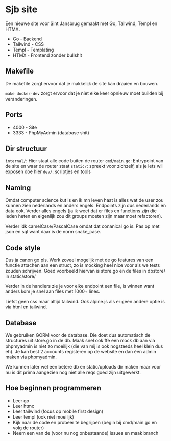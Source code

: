 # Sjb site
Een nieuwe site voor Sint Jansbrug gemaakt met Go, Tailwind, Templ en HTMX.

* Go - Backend
* Tailwind - CSS
* Templ - Templating
* HTMX - Frontend zonder bullshit


## Makefile
De makefile zorgt ervoor dat je makkelijk de site kan draaien en bouwen. 

`make docker-dev` zorgt ervoor dat je niet elke keer opnieuw moet builden bij veranderingen.

## Ports

* 4000 - Site
* 3333 - PhpMyAdmin (database shit)

## Dir structuur

`internal/`: Hier staat alle code buiten de router
`cmd/main.go`: Entrypoint van de site en waar de router staat
`static/`: spreekt voor zichzelf, als je iets wil exposen doe hier
`dev/`: scriptjes en tools

## Naming

Omdat computer science kut is en ik mn leven haat is alles wat de user zou kunnen zien nederlands en anders engels. Endpoints zijn dus nederlands en data ook. Verder alles engels (ja ik weet dat er files en functions zijn die leden heten en eigenlijk zou dit groups moeten zijn maar moet refactoren).

Verder idk camelCase/PascalCase omdat dat conanical go is. Pas op met json en sql want daar is de norm snake_case.

## Code style

Dus ja canon go pls. Werk zoveel mogelijk met de go features van een functie attachen aan een struct, zo is mocking heel nice voor als we tests zouden schrijven. Goed voorbeeld hiervan is store.go en de files in dbstore/ in static/store/

Verder in de handlers zie je voor elke endpoint een file, is winnen want anders kom je snel aan files met 1000+ lines.

Liefst geen css maar altijd tailwind. Ook alpine.js als er geen andere optie is via html en tailwind.

## Database

We gebruiken GORM voor de database. Die doet dus automatisch de structures uit store.go in de db. Maak snel ook ffe een mock db aan via phpmyadmin is niet zo moeilijk (die van mij is ook nogsteeds heel klein dus eh).
Je kan best 2 accounts registeren op de website en dan één admin maken via phpmyadmin.

We kunnen later wel een betere db en static/uploads dir maken maar voor nu is dit prima aangezien nog niet alle reqs goed zijn uitgewerkt.

## Hoe beginnen programmeren

* Leer go
* Leer htmx
* Leer tailwind (focus op mobile first design)
* Leer templ (ook niet moeilijk)
* Kijk naar de code en probeer te begrijpen (begin bij cmd/main.go en volg de router)
* Neem een van de (voor nu nog onbestaande) issues en maak branch
